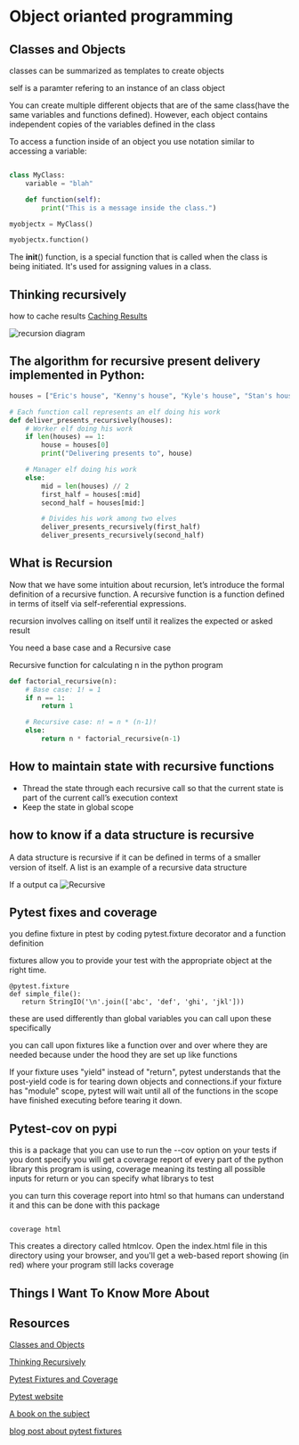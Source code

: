 # Object orianted programming

## Classes and Objects

classes can be summarized as templates to create objects

self is a paramter refering to an instance of an class object

You can create multiple different objects that are of the same class(have the same variables and functions defined). However, each object contains independent copies of the variables defined in the class

To access a function inside of an object you use notation similar to accessing a variable:

```python

class MyClass:
    variable = "blah"

    def function(self):
        print("This is a message inside the class.")

myobjectx = MyClass()

myobjectx.function()
```

The __init__() function, is a special function that is called when the class is being initiated. It's used for assigning values in a class.

## Thinking recursively

how to cache results [Caching Results](https://realpython.com/python-memcache-efficient-caching/)

![recursion diagram](/images/recursiondiagram.jpg)

## The algorithm for recursive present delivery implemented in Python:

```python
houses = ["Eric's house", "Kenny's house", "Kyle's house", "Stan's house"]

# Each function call represents an elf doing his work 
def deliver_presents_recursively(houses):
    # Worker elf doing his work
    if len(houses) == 1:
        house = houses[0]
        print("Delivering presents to", house)

    # Manager elf doing his work
    else:
        mid = len(houses) // 2
        first_half = houses[:mid]
        second_half = houses[mid:]

        # Divides his work among two elves
        deliver_presents_recursively(first_half)
        deliver_presents_recursively(second_half)
```

## What is Recursion

Now that we have some intuition about recursion, let’s introduce the formal definition of a recursive function. A recursive function is a function defined in terms of itself via self-referential expressions.

recursion involves calling on itself until it realizes the expected or asked result

You need a base case and a Recursive case

Recursive function for calculating n in the python program

```python
def factorial_recursive(n):
    # Base case: 1! = 1
    if n == 1:
        return 1

    # Recursive case: n! = n * (n-1)!
    else:
        return n * factorial_recursive(n-1)

```

## How to maintain state with recursive functions

- Thread the state through each recursive call so that the current state is part of the current call’s execution context
- Keep the state in global scope

## how to know if a data structure is recursive

A data structure is recursive if it can be deﬁned in terms of a smaller version of itself. A list is an example of a recursive data structure

If a output ca
![Recursive](/images/recursively.jpg)

## Pytest fixes and coverage

you define fixture in ptest by coding pytest.fixture decorator and a function definition

fixtures allow you to provide your test with the appropriate object at the right time.

```pytest
@pytest.fixture
def simple_file():
   return StringIO('\n'.join(['abc', 'def', 'ghi', 'jkl']))

```

these are used differently than global variables you can call upon these specifically 

you can call upon fixtures like a function over and over where they are needed because under the hood they are set up like functions

 If your fixture uses "yield" instead of "return", pytest understands that the post-yield code is for tearing down objects and connections.if your fixture has "module" scope, pytest will wait until all of the functions in the scope have finished executing before tearing it down.

## Pytest-cov on pypi

this is a package that you can use to run the --cov option on your tests if you dont specify you will get a coverage report of every part of the python library this program is using, coverage meaning its testing all possible inputs for return or you can specify what librarys to test

you can turn this coverage report into html so that humans can understand it and this can be done with this package

```pytest

coverage html
```

This creates a directory called htmlcov. Open the index.html file in this directory using your browser, and you'll get a web-based report showing (in red) where your program still lacks coverage

## Things I Want To Know More About

## Resources

[Classes and Objects](https://www.learnpython.org/en/Classes_and_Objects)

[Thinking Recursively](https://realpython.com/python-thinking-recursively/)

[Pytest Fixtures and Coverage](https://www.linuxjournal.com/content/python-testing-pytest-fixtures-and-coverage)

[Pytest website](http://pytest.org/)

[A book on the subject](http://pythontesting.net/)

[blog post about pytest fixtures](http://pythontesting.net/framework/pytest/pytest-fixtures-nuts-bolts)